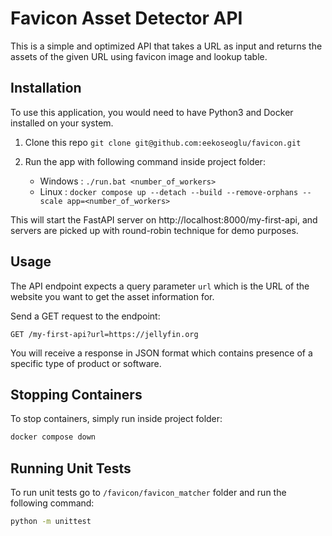 # Favicon Asset Detector API

This is a simple and optimized API that takes a URL as input and returns the assets of the given URL using favicon image and lookup table.

## Installation

To use this application, you would need to have Python3 and Docker installed on your system.

1. Clone this repo 
`git clone git@github.com:eekoseoglu/favicon.git`

2. Run the app with following command inside project folder:
    - Windows : `./run.bat <number_of_workers>`
    - Linux : `docker compose up --detach --build --remove-orphans --scale app=<number_of_workers>`

This will start the FastAPI server on http://localhost:8000/my-first-api, and servers are picked up with round-robin technique for demo purposes.

## Usage
The API endpoint expects a query parameter `url` which is the URL of the website you want to get the asset information for.

Send a GET request to the endpoint:
```http
GET /my-first-api?url=https://jellyfin.org
```

You will receive a response in JSON format which contains presence of a specific type of product or software.

## Stopping Containers
To stop containers, simply run inside project folder:
```bash
docker compose down
```

## Running Unit Tests
To run unit tests go to `/favicon/favicon_matcher` folder and run the following command:
```bash
python -m unittest
```